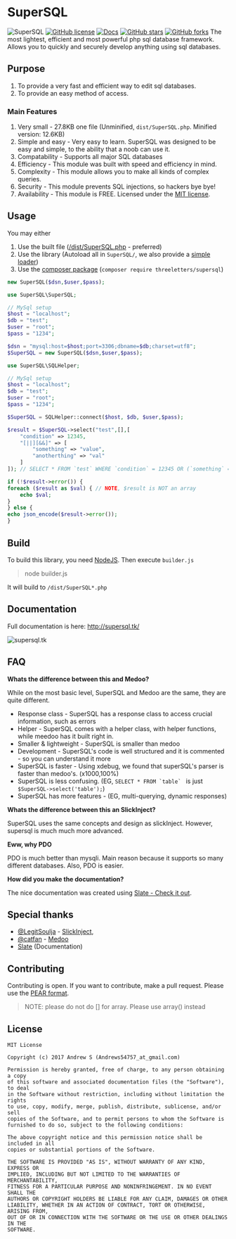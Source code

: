 # SuperSQL
![SuperSQL](https://img.shields.io/badge/SuperSQL-v1.0.8-brightgreen.svg)
[![GitHub license](https://img.shields.io/badge/license-MIT-blue.svg)](https://raw.githubusercontent.com/ThreeLetters/SuperSQL/master/LICENSE)
[![Docs](https://img.shields.io/badge/Docs-supersql.tk-blue.svg)](http://supersql.tk)
[![GitHub stars](https://img.shields.io/github/stars/ThreeLetters/SuperSQL.svg)](https://github.com/ThreeLetters/SuperSQL/stargazers)
[![GitHub forks](https://img.shields.io/github/forks/ThreeLetters/SuperSQL.svg)](https://github.com/ThreeLetters/SuperSQL/network)
The most lightest, efficient and most powerful php sql database framework. Allows you to quickly and securely develop anything using sql databases.

## Purpose

1. To provide a very fast and efficient way to edit sql databases.
2. To provide an easy method of access.

### Main Features

1. Very small - 27.8KB one file (Unminified, `dist/SuperSQL.php`. Minified version: 12.6KB)
2. Simple and easy - Very easy to learn. SuperSQL was designed to be easy and simple, to the ability that a noob can use it.
3. Compatability - Supports all major SQL databases
4. Efficiency - This module was built with speed and efficiency in mind.
5. Complexity - This module allows you to make all kinds of complex queries.
6. Security - This module prevents SQL injections, so hackers bye bye!
7. Availability - This module is FREE. Licensed under the [MIT license](https://github.com/ThreeLetters/SuperSQL/blob/master/LICENSE).

## Usage
You may either

1. Use the built file ([/dist/SuperSQL.php](https://github.com/ThreeLetters/SuperSQL/blob/master/dist/SuperSQL.php) - preferred)
2. Use the library (Autoload all in `SuperSQL/`, we also provide a [simple loader](https://github.com/ThreeLetters/SuperSQL/blob/master/autoload.php))
3. Use the [composer package](https://packagist.org/packages/threeletters/supersql) (`composer require threeletters/supersql`)

```php
new SuperSQL($dsn,$user,$pass);
```
```php
use SuperSQL\SuperSQL;

// MySql setup
$host = "localhost";
$db = "test";
$user = "root";
$pass = "1234";

$dsn = "mysql:host=$host;port=3306;dbname=$db;charset=utf8";
$SuperSQL = new SuperSQL($dsn,$user,$pass);
```

```php
use SuperSQL\SQLHelper;

// MySql setup
$host = "localhost";
$db = "test";
$user = "root";
$pass = "1234";

$SuperSQL = SQLHelper::connect($host, $db, $user,$pass);
```
```php
$result = $SuperSQL->select("test",[],[
    "condition" => 12345,
    "[||][&&]" => [
        "something" => "value",
        "anotherthing" => "val"
    ]
]); // SELECT * FROM `test` WHERE `condition` = 12345 OR (`something` = 'value' AND `anotherthing` = 'val')

if (!$result->error()) {
foreach ($result as $val) { // NOTE, $result is NOT an array
    echo $val;
}
} else {
echo json_encode($result->error());
}
```

## Build
To build this library, you need [NodeJS](https://nodejs.org/en/). Then execute `builder.js`

> node builder.js

It will build to `/dist/SuperSQL*.php`

## Documentation

Full documentation is here: http://supersql.tk/

![supersql.tk](https://user-images.githubusercontent.com/13282284/29477701-7e6385c6-8437-11e7-9e87-74a12393c49a.png)

## FAQ

**Whats the difference between this and Medoo?**

While on the most basic level, SuperSQL and Medoo are the same, they are quite different.

* Response class - SuperSQL has a response class to access crucial information, such as errors
* Helper - SuperSQL comes with a helper class, with helper functions, while meedoo has it built right in.
* Smaller & lightweight - SuperSQL is smaller than medoo
* Development - SuperSQL's code is well structured and it is commented - so you can understand it more
* SuperSQL is faster - Using xdebug, we found that superSQL's parser is faster than medoo's. (x1000,100%)
* SuperSQL is less confusing. (EG, ``SELECT * FROM `table` `` is just `$SuperSQL->select('table');`)
* SuperSQL has more features - (EG, multi-querying, dynamic responses)

**Whats the difference between this an SlickInject?**

SuperSQL uses the same concepts and design as slickInject. However, supersql is much much more advanced.

**Eww, why PDO**

PDO is much better than mysqli. Main reason because it supports so many different databases. Also, PDO is easier.

**How did you make the documentation?**

The nice documentation was created using [Slate - Check it out](https://github.com/lord/slate).

## Special thanks
* [@LegitSoulja](https://github.com/LegitSoulja) - [SlickInject](https://github.com/LegitSoulja/SlickInject), 
* [@catfan](https://github.com/catfan) - [Medoo](https://github.com/catfan/Medoo)
* [Slate](https://github.com/lord/slate) (Documentation)

## Contributing
Contributing is open. If you want to contribute, make a pull request. Please use the [PEAR format](https://pear.php.net/manual/en/standards.php).

> NOTE: 
> please do not do [] for array. Please use array() instead

## License

```
MIT License

Copyright (c) 2017 Andrew S (Andrews54757_at_gmail.com)

Permission is hereby granted, free of charge, to any person obtaining a copy
of this software and associated documentation files (the "Software"), to deal
in the Software without restriction, including without limitation the rights
to use, copy, modify, merge, publish, distribute, sublicense, and/or sell
copies of the Software, and to permit persons to whom the Software is
furnished to do so, subject to the following conditions:

The above copyright notice and this permission notice shall be included in all
copies or substantial portions of the Software.

THE SOFTWARE IS PROVIDED "AS IS", WITHOUT WARRANTY OF ANY KIND, EXPRESS OR
IMPLIED, INCLUDING BUT NOT LIMITED TO THE WARRANTIES OF MERCHANTABILITY,
FITNESS FOR A PARTICULAR PURPOSE AND NONINFRINGEMENT. IN NO EVENT SHALL THE
AUTHORS OR COPYRIGHT HOLDERS BE LIABLE FOR ANY CLAIM, DAMAGES OR OTHER
LIABILITY, WHETHER IN AN ACTION OF CONTRACT, TORT OR OTHERWISE, ARISING FROM,
OUT OF OR IN CONNECTION WITH THE SOFTWARE OR THE USE OR OTHER DEALINGS IN THE
SOFTWARE.
```

